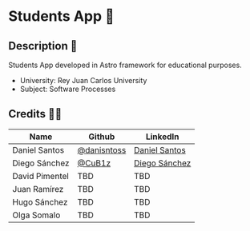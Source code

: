 # Students App 🚀

## Description 📝
Students App developed in Astro framework for educational purposes.
- University: Rey Juan Carlos University
- Subject: Software Processes

## Credits 👨‍💻
|      Name      |                     Github                   |                          LinkedIn                          |
| -------------- | -------------------------------------------- | ---------------------------------------------------------- |
| Daniel Santos  | [@danisntoss](https://github.com/danisntoss) | [Daniel Santos](https://www.linkedin.com/in/danisantos15/) |
| Diego Sánchez  | [@CuB1z](https://github.com/CuB1z)           | [Diego Sánchez](https://www.linkedin.com/in/cub1z/)        |
| David Pimentel | TBD                                          | TBD                                                        |
| Juan Ramírez   | TBD                                          | TBD                                                        |
| Hugo Sánchez   | TBD                                          | TBD                                                        |
| Olga Somalo    | TBD                                          | TBD                                                        |